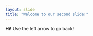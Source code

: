 ```yaml
---
layout: slide
title: "Welcome to our second slide!"
---
```

<b>Hi!</b>
Use the left arrow to go back!
